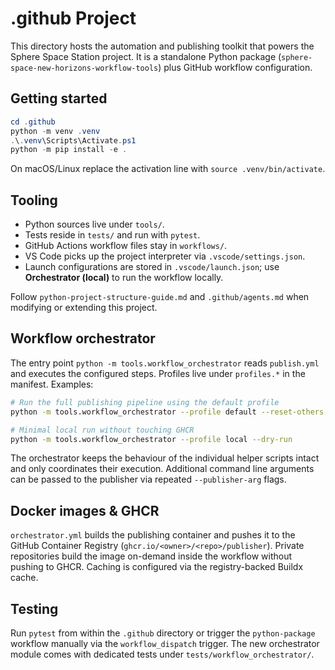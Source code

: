 # .github Project

This directory hosts the automation and publishing toolkit that powers the Sphere Space Station project. It is a standalone Python package (`sphere-space-new-horizons-workflow-tools`) plus GitHub workflow configuration.

## Getting started

```powershell
cd .github
python -m venv .venv
.\.venv\Scripts\Activate.ps1
python -m pip install -e .
```

On macOS/Linux replace the activation line with `source .venv/bin/activate`.

## Tooling

- Python sources live under `tools/`.
- Tests reside in `tests/` and run with `pytest`.
- GitHub Actions workflow files stay in `workflows/`.
- VS Code picks up the project interpreter via `.vscode/settings.json`.
- Launch configurations are stored in `.vscode/launch.json`; use **Orchestrator (local)** to run the workflow locally.

Follow `python-project-structure-guide.md` and `.github/agents.md` when modifying or extending this project.

## Workflow orchestrator

The entry point `python -m tools.workflow_orchestrator` reads `publish.yml` and
executes the configured steps. Profiles live under `profiles.*` in the
manifest. Examples:

```bash
# Run the full publishing pipeline using the default profile
python -m tools.workflow_orchestrator --profile default --reset-others

# Minimal local run without touching GHCR
python -m tools.workflow_orchestrator --profile local --dry-run
```

The orchestrator keeps the behaviour of the individual helper scripts intact
and only coordinates their execution. Additional command line arguments can be
passed to the publisher via repeated `--publisher-arg` flags.

## Docker images & GHCR

`orchestrator.yml` builds the publishing container and pushes it to the GitHub
Container Registry (`ghcr.io/<owner>/<repo>/publisher`). Private repositories
build the image on-demand inside the workflow without pushing to GHCR. Caching
is configured via the registry-backed Buildx cache.

## Testing

Run `pytest` from within the `.github` directory or trigger the `python-package`
workflow manually via the `workflow_dispatch` trigger. The new orchestrator
module comes with dedicated tests under `tests/workflow_orchestrator/`.
